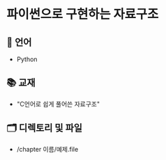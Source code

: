# 파이썬으로 구현하는 자료구조

## 🐴 언어
* Python

## 📚 교재
* "C언어로 쉽게 풀어쓴 자료구조"

## 🗂 디렉토리 및 파일
* /chapter 이름/예제.file
